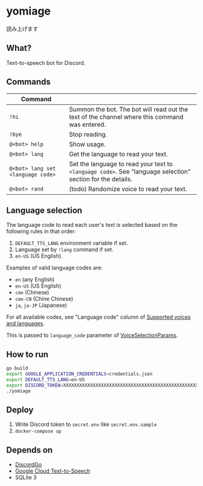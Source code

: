 # yomiage

読み上げます

## What?

Text-to-speech bot for Discord.

## Commands

| Command                           |                                                                                                            |
| --------------------------------- | ---------------------------------------------------------------------------------------------------------- |
| `!hi`                             | Summon the bot. The bot will read out the text of the channel where this command was entered.              |
| `!bye`                            | Stop reading.                                                                                              |
| `@<bot> help`                     | Show usage.                                                                                                |
| `@<bot> lang`                     | Get the language to read your text.                                                                        |
| `@<bot> lang set <language code>` | Set the language to read your text to `<language code>`. See "language selection" section for the details. |
| `@<bot> rand`                     | (todo) Randomize voice to read your text.                                                                         |

## Language selection

The language code to read each user's text is selected based on the following rules in that order:

1. `DEFAULT_TTS_LANG` environment variable if set.
2. Language set by `!lang` command if set.
3. `en-US` (US English).

Examples of valid language codes are:

- `en` (any English)
- `en-US` (US English)
- `cmn` (Chinese)
- `cmn-CN` (Chine Chinese)
- `ja`, `ja-JP` (Japanese)

For all available codes, see "Language code" column of [Supported voices and languages](https://cloud.google.com/text-to-speech/docs/voices).

This is passed to `language_code` parameter of [VoiceSelectionParams](https://cloud.google.com/text-to-speech/docs/reference/rpc/google.cloud.texttospeech.v1#voiceselectionparams).

## How to run

```sh
go build
export GOOGLE_APPLICATION_CREDENTIALS=credentials.json
export DEFAULT_TTS_LANG=en-US
export DISCORD_TOKEN=XXXXXXXXXXXXXXXXXXXXXXXXXXXXXXXXXXXXXXXXXXXXXXXXXXXXXXXXXXX
./yomiage
```

## Deploy

1. Write Discord token to `secret.env` like `secret.env.sample`
1. `docker-compose up`

## Depends on

- [DiscordGo](https://github.com/bwmarrin/discordgo)
- [Google Cloud Text-to-Speech](https://cloud.google.com/text-to-speech)
- SQLite 3
